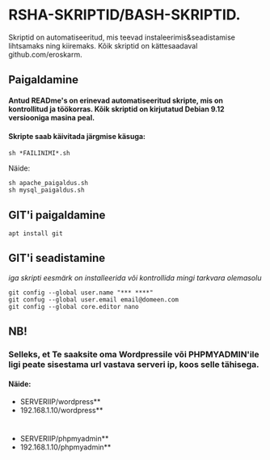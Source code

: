 # RSHA-SKRIPTID/BASH-SKRIPTID. 
 Skriptid on automatiseeritud, mis teevad instaleerimis&seadistamise lihtsamaks ning kiiremaks.
Kõik skriptid on kättesaadaval github.com/eroskarm.

## Paigaldamine
#### Antud READme's on erinevad automatiseeritud skripte, mis on kontrollitud ja töökorras. Kõik skriptid on kirjutatud Debian 9.12 versiooniga masina peal.
#### Skripte saab käivitada järgmise käsuga:
```
sh *FAILINIMI*.sh
```
Näide:
```
sh apache_paigaldus.sh
sh mysql_paigaldus.sh
```


## GIT'i paigaldamine
```
apt install git
```
## GIT'i seadistamine
*iga skripti eesmärk on installeerida või kontrollida mingi tarkvara olemasolu*
```
git config --global user.name "*** ****"
git confug --global user.email email@domeen.com
git config --global core.editor nano
```
## NB!
### Selleks, et Te saaksite oma Wordpressile või PHPMYADMIN'ile ligi peate sisestama url vastava serveri ip, koos selle tähisega.
#### Näide:
- SERVERIIP/wordpress**
- 192.168.1.10/wordpress**
#
- SERVERIIP/phpmyadmin**
- 192.168.1.10/phpmyadmin**


